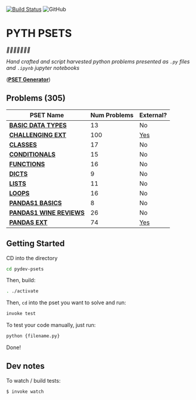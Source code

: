 [![Build Status](https://travis-ci.org/mottaquikarim/pydev-psets.svg?branch=master)](https://travis-ci.org/mottaquikarim/pydev-psets) ![GitHub](https://img.shields.io/github/license/mottaquikarim/pydev-psets.svg)

# PYTH PSETS

*🎉🎈🎂🍾🎊🍻💃*

*Hand crafted and script harvested python problems presented as `.py` files and `.ipynb` jupyter notebooks*

(**[PSET Generator](https://mottaquikarim.github.io/pydev-psets/generate-pset/build/index.html)**)


## Problems (305)


| PSET Name  | Num Problems | External? |
| ------------- | ------------- | ------------- |
| **[BASIC DATA TYPES](PROBLEMS.md/#basic-data-types-13)**  | 13  | No  |
| **[CHALLENGING EXT](PROBLEMS.md/#challenging-ext-100)**  | 100  | [Yes](exports/pset_challenging_ext)  |
| **[CLASSES](PROBLEMS.md/#classes-17)**  | 17  | No  |
| **[CONDITIONALS](PROBLEMS.md/#conditionals-15)**  | 15  | No  |
| **[FUNCTIONS](PROBLEMS.md/#functions-16)**  | 16  | No  |
| **[DICTS](PROBLEMS.md/#dicts-9)**  | 9  | No  |
| **[LISTS](PROBLEMS.md/#lists-11)**  | 11  | No  |
| **[LOOPS](PROBLEMS.md/#loops-16)**  | 16  | No  |
| **[PANDAS1 BASICS](PROBLEMS.md/#pandas1-basics-8)**  | 8  | No  |
| **[PANDAS1 WINE REVIEWS](PROBLEMS.md/#pandas1-wine-reviews-26)**  | 26  | No  |
| **[PANDAS EXT](PROBLEMS.md/#pandas-ext-74)**  | 74  | [Yes](exports/pset_pandas_ext)  |

## Getting Started

CD into the directory

```bash
cd pydev-psets
```

Then, build:

```bash
. ./activate
```

Then, `cd` into the pset you want to solve and run:

```bash
invoke test
```

To test your code manually, just run:

```bash
python {filename.py}
```

Done!

## Dev notes

To watch / build tests:

```bash
$ invoke watch
```
